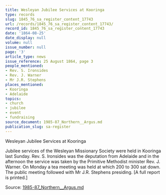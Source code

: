 ```yaml
---
title: Wesleyan Jubilee Services at Kooringa
type: records
slug: 1845_76_sa_register_content_17743
url: /records/1845_76_sa_register_content_17743/
record_id: 1845_76_sa_register_content_17743
date: '1864-08-25'
date_display: null
volume: null
issue_number: null
page: '3'
article_type: news
issue_reference: 25 August 1864, page 3
people_mentioned:
- Rev. S. Ironsides
- Rev. J. Warner
- Mr J.R. Stephens
places_mentioned:
- Kooringa
- Adelaide
topics:
- church
- jubilee
- event
- fundraising
source_document: 1985-87_Northern__Argus.md
publication_slug: sa-register
---
```


Wesleyan Jubilee Services at Kooringa

Jubilee services of the Wesleyan Missionary Society were held in Kooringa last Sunday.  Rev. S. Ironsides was the deputation from Adelaide and in the afternoon the service was taken by the Primitive Methodist minister Rev. J. Warner.  On Monday a tea meeting was held at which 200 to 300 sat down.  The public meeting followed with Mr J.R. Stephens presiding.  [A full report is printed.]

Source: [1985-87_Northern__Argus.md](/downloads/markdown/1985-87_Northern__Argus.md)
